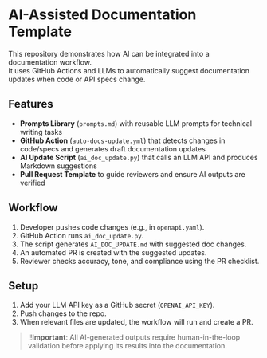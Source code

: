 # AI-Assisted Documentation Template

This repository demonstrates how AI can be integrated into a documentation workflow.  
It uses GitHub Actions and LLMs to automatically suggest documentation updates when code or API specs change.

## Features
- **Prompts Library** (`prompts.md`) with reusable LLM prompts for technical writing tasks
- **GitHub Action** (`auto-docs-update.yml`) that detects changes in code/specs and generates draft documentation updates
- **AI Update Script** (`ai_doc_update.py`) that calls an LLM API and produces Markdown suggestions
- **Pull Request Template** to guide reviewers and ensure AI outputs are verified

## Workflow
1. Developer pushes code changes (e.g., in `openapi.yaml`).
2. GitHub Action runs `ai_doc_update.py`.
3. The script generates `AI_DOC_UPDATE.md` with suggested doc changes.
4. An automated PR is created with the suggested updates.
5. Reviewer checks accuracy, tone, and compliance using the PR checklist.

## Setup
1. Add your LLM API key as a GitHub secret (`OPENAI_API_KEY`).
2. Push changes to the repo.
3. When relevant files are updated, the workflow will run and create a PR.

>‼️**Important**: All AI-generated outputs require human-in-the-loop validation before applying its results into the documentation.